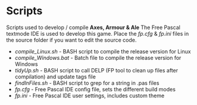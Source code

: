 # Scripts

Scripts used to develop / compile **Axes, Armour & Ale**
The Free Pascal textmode IDE is used to develop this game. Place the *fp.cfg* & *fp.ini* files in the source folder if you want to edit the source code.

  * *compile_Linux.sh* - BASH script to compile the release version for Linux 
  * *compile_Windows.bat* - Batch file to compile the release version for Windows
  * *tidyUp.sh* - BASH script to call DELP (FP tool to clean up files after compilation) and update tags file
  * *findInFiles.sh* - BASH script to grep for a string in .pas files
  * *fp.cfg* - Free Pascal IDE config file, sets the different build modes
  * *fp.ini* - Free Pascal IDE user settings, includes custom theme
